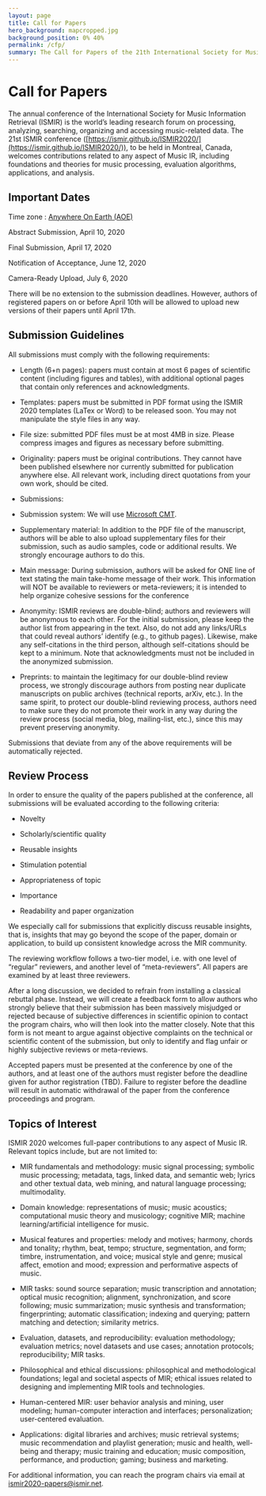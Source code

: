 ```yaml
---
layout: page
title: Call for Papers
hero_background: mapcropped.jpg
background_position: 0% 40%
permalink: /cfp/
summary: The Call for Papers of the 21th International Society for Music Information Retrieval Conference
---
```


# Call for Papers

The annual conference of the International Society for Music Information Retrieval (ISMIR) is the world’s leading research forum on processing, analyzing, searching, organizing and accessing music-related data. The 21st ISMIR conference ([https://ismir.github.io/ISMIR2020/](https://ismir.github.io/ISMIR2020/)), to be held in Montreal, Canada, welcomes contributions related to any aspect of Music IR, including foundations and theories for music processing, evaluation algorithms, applications, and analysis.

## Important Dates

Time zone : [Anywhere On Earth (AOE)](https://www.timeanddate.com/time/zones/aoe)

Abstract Submission, April 10, 2020

Final Submission, April 17, 2020

Notification of Acceptance, June 12, 2020

Camera-Ready Upload, July 6, 2020

There will be no extension to the submission deadlines. However, authors of registered papers on or before April 10th will be allowed to upload new versions of their papers until April 17th.

## Submission Guidelines

All submissions must comply with the following requirements:

-   Length (6+n pages): papers must contain at most 6 pages of scientific content (including figures and tables), with additional optional pages that contain only references and acknowledgments.
    
-   Templates: papers must be submitted in PDF format using the ISMIR 2020 templates (LaTex or Word) to be released soon. You may not manipulate the style files in any way.
    
-   File size: submitted PDF files must be at most 4MB in size. Please compress images and figures as necessary before submitting.
    
-   Originality: papers must be original contributions. They cannot have been published elsewhere nor currently submitted for publication anywhere else. All relevant work, including direct quotations from your own work, should be cited.
    
-   Submissions:
    

-   Submission system: We will use [Microsoft CMT](https://cmt3.research.microsoft.com/ISMIR2020).
    
-   Supplementary material: In addition to the PDF file of the manuscript, authors will be able to also upload supplementary files for their submission, such as audio samples, code or additional results. We strongly encourage authors to do this.
    
-   Main message: During submission, authors will be asked for ONE line of text stating the main take-home message of their work. This information will NOT be available to reviewers or meta-reviewers; it is intended to help organize cohesive sessions for the conference
    

-   Anonymity: ISMIR reviews are double-blind; authors and reviewers will be anonymous to each other. For the initial submission, please keep the author list from appearing in the text. Also, do not add any links/URLs that could reveal authors’ identify (e.g., to github pages). Likewise, make any self-citations in the third person, although self-citations should be kept to a minimum. Note that acknowledgments must not be included in the anonymized submission.
    
-   Preprints: to maintain the legitimacy for our double-blind review process, we strongly discourage authors from posting near duplicate manuscripts on public archives (technical reports, arXiv, etc.). In the same spirit, to protect our double-blind reviewing process, authors need to make sure they do not promote their work in any way during the review process (social media, blog, mailing-list, etc.), since this may prevent preserving anonymity.
    

Submissions that deviate from any of the above requirements will be automatically rejected.

## Review Process

In order to ensure the quality of the papers published at the conference, all submissions will be evaluated according to the following criteria:

-   Novelty
    
-   Scholarly/scientific quality
    
-   Reusable insights
    
-   Stimulation potential
    
-   Appropriateness of topic
    
-   Importance
    
-   Readability and paper organization
    

We especially call for submissions that explicitly discuss reusable insights, that is, insights that may go beyond the scope of the paper, domain or application, to build up consistent knowledge across the MIR community.

The reviewing workflow follows a two-tier model, i.e. with one level of “regular” reviewers, and another level of “meta-reviewers”. All papers are examined by at least three reviewers.

After a long discussion, we decided to refrain from installing a classical rebuttal phase. Instead, we will create a feedback form to allow authors who strongly believe that their submission has been massively misjudged or rejected because of subjective differences in scientific opinion to contact the program chairs, who will then look into the matter closely. Note that this form is not meant to argue against objective complaints on the technical or scientific content of the submission, but only to identify and flag unfair or highly subjective reviews or meta-reviews.

Accepted papers must be presented at the conference by one of the authors, and at least one of the authors must register before the deadline given for author registration (TBD). Failure to register before the deadline will result in automatic withdrawal of the paper from the conference proceedings and program.

## Topics of Interest

ISMIR 2020 welcomes full-paper contributions to any aspect of Music IR. Relevant topics include, but are not limited to:

-   MIR fundamentals and methodology: music signal processing; symbolic music processing; metadata, tags, linked data, and semantic web; lyrics and other textual data, web mining, and natural language processing; multimodality.
    
-   Domain knowledge: representations of music; music acoustics; computational music theory and musicology; cognitive MIR; machine learning/artificial intelligence for music.
    
-   Musical features and properties: melody and motives; harmony, chords and tonality; rhythm, beat, tempo; structure, segmentation, and form; timbre, instrumentation, and voice; musical style and genre; musical affect, emotion and mood; expression and performative aspects of music.
    
-   MIR tasks: sound source separation; music transcription and annotation; optical music recognition; alignment, synchronization, and score following; music summarization; music synthesis and transformation; fingerprinting; automatic classification; indexing and querying; pattern matching and detection; similarity metrics.
    
-   Evaluation, datasets, and reproducibility: evaluation methodology; evaluation metrics; novel datasets and use cases; annotation protocols; reproducibility; MIR tasks.
    
-   Philosophical and ethical discussions: philosophical and methodological foundations; legal and societal aspects of MIR; ethical issues related to designing and implementing MIR tools and technologies.
    
-   Human-centered MIR: user behavior analysis and mining, user modeling; human-computer interaction and interfaces; personalization; user-centered evaluation.
    
-   Applications: digital libraries and archives; music retrieval systems; music recommendation and playlist generation; music and health, well-being and therapy; music training and education; music composition, performance, and production; gaming; business and marketing. 
    

For additional information, you can reach the program chairs via email at ismir2020-papers@ismir.net.
